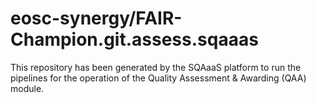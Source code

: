 <!--
SPDX-FileCopyrightText: Copyright contributors to the Software Quality Assurance as a Service (SQAaaS) project <sqaaas@ibergrid.eu>

SPDX-License-Identifier: GPL-3.0-only
-->

# eosc-synergy/FAIR-Champion.git.assess.sqaaas
This repository has been generated by the SQAaaS platform to run the pipelines
for the operation of the
Quality Assessment & Awarding (QAA)
module.